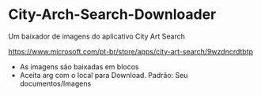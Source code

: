 # City-Arch-Search-Downloader

Um baixador de imagens do aplicativo City Art Search

https://www.microsoft.com/pt-br/store/apps/city-art-search/9wzdncrdtbtp

- As imagens são baixadas em blocos
- Aceita arg com o local para Download. Padrão: Seu documentos/Imagens
